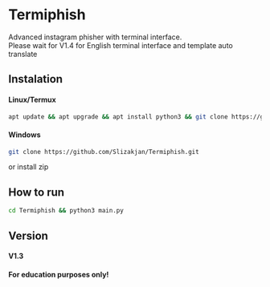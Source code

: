 # Termiphish
Advanced instagram phisher with terminal interface.<br>
Please wait for V1.4 for English terminal interface and template auto translate

## Instalation
#### Linux/Termux
```bash
apt update && apt upgrade && apt install python3 && git clone https://github.com/Slizakjan/Termiphish.git
```
#### Windows
```bash
git clone https://github.com/Slizakjan/Termiphish.git
```
or install zip

## ______How to run______
```bash
cd Termiphish && python3 main.py
```
## Version
#### V1.3
#### For education purposes only!
